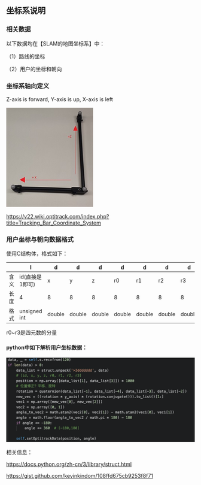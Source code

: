 ## 坐标系说明

### 相关数据

以下数据均在【SLAM的地图坐标系】中：

（1）路线的坐标

（2）用户的坐标和朝向



### 坐标系轴向定义

 Z-axis is forward, Y-axis is up, X-axis is left

[![img](readme.assets/Calib_Square.jpg)](https://v22.wiki.optitrack.com/index.php?title=File:Calib_Square.jpg)

https://v22.wiki.optitrack.com/index.php?title=Tracking_Bar_Coordinate_System



### 用户坐标与朝向数据格式

使用C结构体，格式如下：

|      | I               | d      | d      | d      | d      | d      | d      | d      |
| ---- | --------------- | ------ | ------ | ------ | ------ | ------ | ------ | ------ |
| 含义 | id(直接是1即可) | x      | y      | z      | r0     | r1     | r2     | r3     |
| 长度 | 4               | 8      | 8      | 8      | 8      | 8      | 8      | 8      |
| 格式 | unsigned int    | double | double | double | double | double | double | double |

r0~r3是四元数的分量



#### python中如下解析用户坐标数据：

![image-20201022152813409](readme.assets/image-20201022152813409.png)



相关信息：

https://docs.python.org/zh-cn/3/library/struct.html

https://gist.github.com/kevinkindom/108ffd675cb9253f8f71